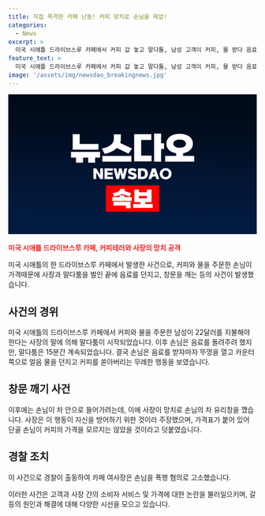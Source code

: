 ```yaml
---
title: 직접 목격한 카페 난동! 커피 망치로 손님을 제압!
categories:
  - News
excerpt: >
  미국 시애틀 드라이브스루 카페에서 커피 값 놓고 말다툼, 남성 고객이 커피, 물 받다 음료 돌려주는데, 손님이 날려 카페 여사장 망치로 창문 깸. 남성 고소 혐의, 가격 몰랐을 리 없다 주장. 커피 테러에 경찰 출동. -채널A
feature_text: >
  미국 시애틀 드라이브스루 카페에서 커피 값 놓고 말다툼, 남성 고객이 커피, 물 받다 음료 돌려주는데, 손님이 날려 카페 여사장 망치로 창문 깸. 남성 고소 혐의, 가격 몰랐을 리 없다 주장. 커피 테러에 경찰 출동. -채널A
image: '/assets/img/newsdao_breakingnews.jpg'
---
```


<p><img src="/assets/img/newsdao_breakingnews.jpg" alt="firstkoreanews 속보" /></p>

<p><b><span style="color: #ee2323;">미국 시애틀 드라이브스루 카페, 커피테러와 사장의 망치 공격</span></b></p>

<p>미국 시애틀의 한 드라이브스루 카페에서 발생한 사건으로, 커피와 물을 주문한 손님이 가격때문에 사장과 말다툼을 벌인 끝에 음료를 던지고, 창문을 깨는 등의 사건이 발생했습니다.</p>

<h2 data-ke-size="size26">사건의 경위</h2>

<p>미국 시애틀의 드라이브스루 카페에서 커피와 물을 주문한 남성이 22달러를 지불해야 한다는 사장의 말에 의해 말다툼이 시작되었습니다. 이후 손님은 음료를 돌려주려 했지만, 말다툼은 15분간 계속되었습니다. 결국 손님은 음료를 받자마자 뚜껑을 열고 카운터 쪽으로 얼음 물을 던지고 커피를 쏟아버리는 무례한 행동을 보였습니다.</p>

<h2 data-ke-size="size26">창문 깨기 사건</h2>

<p>이후에는 손님이 차 안으로 들어가려는데, 이에 사장이 망치로 손님의 차 유리창을 깼습니다. 사장은 이 행동이 자신을 방어하기 위한 것이라 주장했으며, 가격표가 붙어 있어 단골 손님이 커피의 가격을 모르지는 않았을 것이라고 덧붙였습니다.</p>

<h2 data-ke-size="size26">경찰 조치</h2>

<p>이 사건으로 경찰이 출동하여 카페 여사장은 손님을 폭행 혐의로 고소했습니다.</p>

<p>이러한 사건은 고객과 사장 간의 소비자 서비스 및 가격에 대한 논란을 불러일으키며, 갈등의 원인과 해결에 대해 다양한 시선을 모으고 있습니다.</p>

